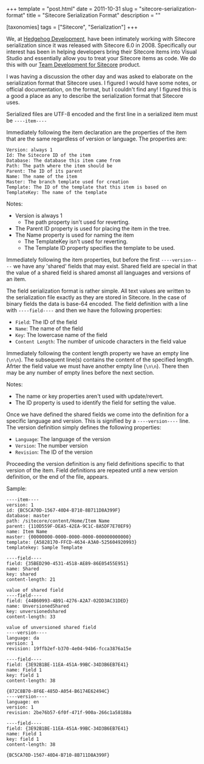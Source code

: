 +++
template = "post.html"
date = 2011-10-31
slug = "sitecore-serialization-format"
title = "Sitecore Serialization Format"
description = ""

[taxonomies]
tags = ["Sitecore", "Serialization"]
+++

We, at [Hedgehog Development](http://www.hhogdev.com), have been intimately working with Sitecore serialization since it was released with Sitecore 6.0 in 2008. Specifically our interest has been in helping developers bring their Sitecore items into Visual Studio and essentially allow you to treat your Sitecore items as code. We do this with our [Team Development for Sitecore](http://teamdevelopmentforsitecore.com) product.

I was having a discussion the other day and was asked to elaborate on the serialization format that Sitecore uses. I figured I would have some notes, or official documentation, on the format, but I couldn't find any! I figured this is a good a place as any to describe the serialization format that Sitecore uses.

<!-- more -->

Serialized files are UTF-8 encoded and the first line in a serialized item must be `----item----`

Immediately following the item declaration are the properties of the item that are the same regardless of version or language. The properties are:

```
Version: always 1
Id: The Sitecore ID of the item
Database: The database this item came from
Path: The path where the item should be
Parent: The ID of its parent
Name: The name of the item
Master: The branch template used for creation
Template: The ID of the template that this item is based on
TemplateKey: The name of the template
```

Notes:

- Version is always 1
  - The path property isn't used for reverting.  
- The Parent ID property is used for placing the item in the tree.
- The Name property is used for naming the item
  - The TemplateKey isn't used for reverting. 
  - The Template ID property specifies the template to be used.

Immediately following the item properties, but before the first `----version----` we have any 'shared' fields that may exist. Shared field are special in that the value of a shared field is shared amonst all languages and versions of an item.

The field serialization format is rather simple. All text values are written to the serialization file exactly as they are stored in Sitecore. In the case of binary fields the data is base-64 encoded. The field definition with a line with `----field----` and then we have the following properties:

- `Field`: The ID of the field
- `Name`: The name of the field
- `Key`: The lowercase name of the field
- `Content Length`: The number of unicode characters in the field value

Immediately following the content length property we have an empty line (`\n\n`). The subsequent line(s) contains the content of the specified length. Afrter the field value we must have another empty line (`\n\n`). There then may be any number of empty lines before the next section.

Notes:

- The name or key properties aren't used with update/revert. 
- The ID property is used to identify the field for setting the value.

Once we have defined the shared fields we come into the definition for a specific language and version. This is signified by a `----version----` line. The version definition simply defines the following properties:

- `Language`: The language of the version
- `Version`: The number version
- `Revision`: The ID of the version

Proceeding the version definition is any field definitions specific to that version of the item. Field definitions are repeated until a new version definition, or the end of the file, appears.

Sample:

```
----item----
version: 1
id: {BC5CA70D-1567-40D4-B710-8B711D8A399F}
database: master
path: /sitecore/content/Home/Item Name
parent: {110D559F-DEA5-42EA-9C1C-8A5DF7E70EF9}
name: Item Name
master: {00000000-0000-0000-0000-000000000000}
template: {A5828170-FFCD-4634-A3A0-525604920993}
templatekey: Sample Template

----field----
field: {35BED290-4531-4518-AE89-86E05455E951}
name: Shared
key: shared
content-length: 21

value of shared field
----field----
field: {44B60993-4B91-4276-A2A7-02DD3AC31DED}
name: UnversionedShared
key: unversionedshared
content-length: 33

value of unversioned shared field
----version----
language: da
version: 1
revision: 19ffb2ef-b370-4e04-94b6-fcca3876a15e

----field----
field: {3E92B1BE-11EA-451A-99BC-34D3B6EB7E41}
name: Field 1
key: field 1
content-length: 38

{872C8B70-8F6E-485D-A054-B6174E62494C}
----version----
language: en
version: 1
revision: 2be76b57-6f0f-471f-900a-266c1a58188a

----field----
field: {3E92B1BE-11EA-451A-99BC-34D3B6EB7E41}
name: Field 1
key: field 1
content-length: 38

{BC5CA70D-1567-40D4-B710-8B711D8A399F}
```